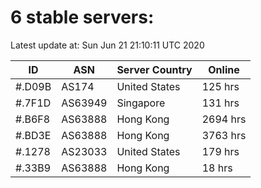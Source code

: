 # 6 stable servers:

Latest update at: Sun Jun 21 21:10:11 UTC 2020

| ID | ASN | Server Country | Online |
| -- | --- | -------------- | ------ |
| #.D09B | AS174 | United States | 125 hrs |
| #.7F1D | AS63949 | Singapore | 131 hrs |
| #.B6F8 | AS63888 | Hong Kong | 2694 hrs |
| #.BD3E | AS63888 | Hong Kong | 3763 hrs |
| #.1278 | AS23033 | United States | 179 hrs |
| #.33B9 | AS63888 | Hong Kong | 18 hrs |

